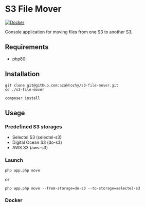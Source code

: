 # S3 File Mover

[![Docker](https://github.com/azakhozhy/s3-file-mover/actions/workflows/docker-publish.yml/badge.svg)](https://github.com/azakhozhy/s3-file-mover/actions/workflows/docker-publish.yml)

Console application for moving files from one S3 to another S3.

## Requirements

- php80

## Installation
```
git clone git@github.com:azakhozhy/s3-file-mover.git
cd ./s3-file-mover
```

```
composer install
```

## Usage

### Predefined S3 storages

- Selectel S3 (selectel-s3)
- Digital Ocean S3 (do-s3)
- AWS S3 (aws-s3)

### Launch
```
php app.php move
```

or 

```
php app.php move --from-storage=do-s3 --to-storage=selectel-s3
```

### Docker
